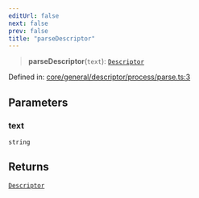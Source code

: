 ```yaml
---
editUrl: false
next: false
prev: false
title: "parseDescriptor"
---
```


> **parseDescriptor**(`text`): [`Descriptor`](/reference/_dpkit/core/descriptor/)

Defined in: [core/general/descriptor/process/parse.ts:3](https://github.com/datisthq/dpkit/blob/7a3ebb9422265a09d2e84e0952d10e0101139f80/core/general/descriptor/process/parse.ts#L3)

## Parameters

### text

`string`

## Returns

[`Descriptor`](/reference/_dpkit/core/descriptor/)
